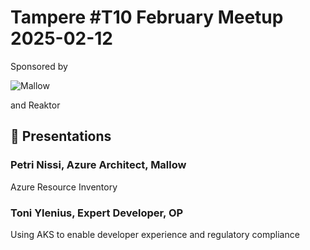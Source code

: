 # Tampere #T10 February Meetup 2025-02-12 

Sponsored by

![Mallow](https://images.squarespace-cdn.com/content/v1/5b804652372b968b1154b456/858698d9-ed6a-4483-831e-add3c3d87277/Mallow_logo_hor_RGB.png)

and Reaktor 

## 🚀 Presentations 
### Petri Nissi, Azure Architect, Mallow
Azure Resource Inventory

### Toni Ylenius, Expert Developer, OP
Using AKS to enable developer experience and regulatory compliance